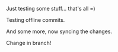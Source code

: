 Just testing some stuff... that's all =)

Testing offline commits.

And some more, now syncing the changes.

Change in branch!